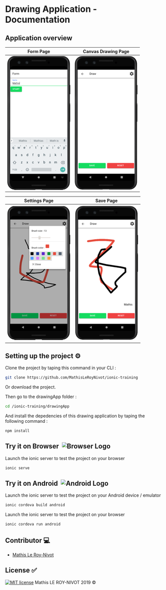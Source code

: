 # Drawing Application - Documentation

## Application overview

<center>
 
Form Page             |  Canvas Drawing Page
:-------------------------:|:-------------------------:
![Form](docs/img/form.png)  |  ![Provider List](docs/img/canvas.PNG)

Settings Page             |  Save Page
:-------------------------:|:-------------------------:
![Settings](docs/img/settings.PNG)  |  ![Save](docs/img/save.png)

</center>

## Setting up the project :gear:

Clone the project by taping this command in your CLI :
```bash
git clone https://github.com/MathisLeRoyNivot/ionic-training
```
Or download the project.<br>

Then go to the drawingApp folder :
```bash
cd /ionic-training/drawingApp
```
And install the depedencies of this drawing application by taping the following command :
```bash
npm install
```

## Try it on Browser &nbsp;<img src="https://cdn.pixabay.com/photo/2016/08/31/00/44/www-1632431_960_720.png" height="35px" alt="Browser Logo">

Launch the ionic server to test the project on your browser
```bash
ionic serve
```

## Try it on Android &nbsp;<img src="http://aux.iconspalace.com/uploads/google-android-icon-256.png" height="35px" alt="Android Logo">
Launch the ionic server to test the project on your Android device / emulator
```bash
ionic cordova build android
```
Launch the ionic server to test the project on your browser
```bash
ionic cordova run android
```


## Contributor :computer:
- [Mathis Le Roy-Nivot](https://github.com/MathisLeRoyNivot "Go to @MathisLeRoyNivot's Github")

## License :white_check_mark:
[![MIT license](https://img.shields.io/badge/License-MIT-blue.svg)](https://github.com/MathisLeRoyNivot/ionic-training/blob/master/LICENSE) Mathis LE ROY-NIVOT 2019 ©